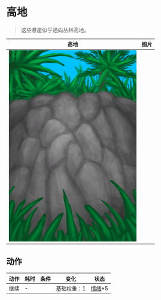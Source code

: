# 高地  
> 这些悬崖似乎通向丛林高地。  
  
  高地  |   图片   
 ----  |  ----:   
   |  ![](Sprite/CliffsUp.png)   
  
## 动作  
动作  |  耗时  |  条件  |  变化  |  状态  
----  |  ----  |  ----  |  ----  |  ----  
继续<br>  |  -  |    |  基础权重：1<br>  |  [情绪](Morale.md)+5  
